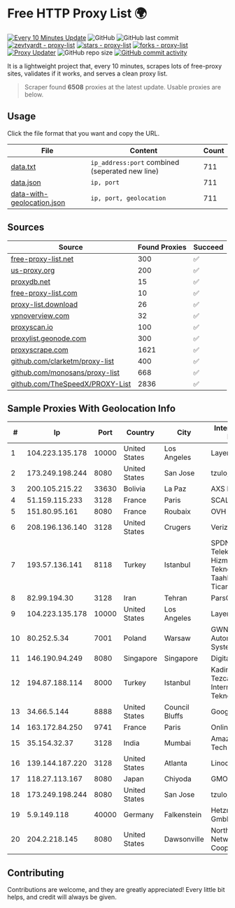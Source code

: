 
# Free HTTP Proxy List 🌍

[![Every 10 Minutes Update](https://github.com/mertguvencli/http-proxy-list/actions/workflows/main.yml/badge.svg?branch=main)](https://github.com/mertguvencli/http-proxy-list/actions/workflows/main.yml)
![GitHub](https://img.shields.io/github/license/mertguvencli/http-proxy-list)
![GitHub last commit](https://img.shields.io/github/last-commit/mertguvencli/http-proxy-list)
[![zevtyardt - proxy-list](https://img.shields.io/static/v1?label=zevtyardt&message=proxy-list&color=blue&logo=github)](https://github.com/zevtyardt/proxy-list "Go to GitHub repo")
[![stars - proxy-list](https://img.shields.io/github/stars/zevtyardt/proxy-list?style=social)](https://github.com/zevtyardt/proxy-list)
[![forks - proxy-list](https://img.shields.io/github/forks/zevtyardt/proxy-list?style=social)](https://github.com/zevtyardt/proxy-list)
[![Proxy Updater](https://github.com/zevtyardt/proxy-list/workflows/Proxy%20Updater/badge.svg)](https://github.com/zevtyardt/proxy-list/actions?query=workflow:"Proxy+Updater")
![GitHub repo size](https://img.shields.io/github/repo-size/zevtyardt/proxy-list)
[![GitHub commit activity](https://img.shields.io/github/commit-activity/m/zevtyardt/proxy-list?logo=commits)](https://github.com/zevtyardt/proxy-list/commits/main)

It is a lightweight project that, every 10 minutes, scrapes lots of free-proxy sites, validates if it works, and serves a clean proxy list.

> Scraper found **6508** proxies at the latest update. Usable proxies are below.

## Usage

Click the file format that you want and copy the URL.

|File|Content|Count|
|----|-------|-----|
|[data.txt](https://raw.githubusercontent.com/mertguvencli/http-proxy-list/main/proxy-list/data.txt)|`ip_address:port` combined (seperated new line)|711|
|[data.json](https://raw.githubusercontent.com/mertguvencli/http-proxy-list/main/proxy-list/data.json)|`ip, port`|711|
|[data-with-geolocation.json](https://raw.githubusercontent.com/mertguvencli/http-proxy-list/main/proxy-list/data-with-geolocation.json)|`ip, port, geolocation`|711|

## Sources

|Source|Found Proxies|Succeed|
|------|-------------|-------|
|[free-proxy-list.net](https://free-proxy-list.net)|300|✅|
|[us-proxy.org](https://www.us-proxy.org)|200|✅|
|[proxydb.net](http://proxydb.net)|15|✅|
|[free-proxy-list.com](https://free-proxy-list.com/?page=&port=&type%5B%5D=http&type%5B%5D=https&up_time=0&search=Search)|10|✅|
|[proxy-list.download](https://www.proxy-list.download/HTTP)|26|✅|
|[vpnoverview.com](https://vpnoverview.com/privacy/anonymous-browsing/free-proxy-servers)|32|✅|
|[proxyscan.io](https://www.proxyscan.io)|100|✅|
|[proxylist.geonode.com](https://proxylist.geonode.com/api/proxy-list?limit=300&page=1&sort_by=lastChecked&sort_type=desc&protocols=http,https)|300|✅|
|[proxyscrape.com](https://api.proxyscrape.com/v2/?request=displayproxies&protocol=http&timeout=10000&country=all&ssl=all&anonymity=all)|1621|✅|
|[github.com/clarketm/proxy-list](https://raw.githubusercontent.com/clarketm/proxy-list/master/proxy-list-raw.txt)|400|✅|
|[github.com/monosans/proxy-list](https://raw.githubusercontent.com/monosans/proxy-list/main/proxies/http.txt)|668|✅|
|[github.com/TheSpeedX/PROXY-List](https://raw.githubusercontent.com/TheSpeedX/PROXY-List/master/http.txt)|2836|✅|


## Sample Proxies With Geolocation Info

|#|Ip|Port|Country|City|Internet Service Provider|
|-|--|----|-------|----|-------------------------|
|1|104.223.135.178|10000|United States|Los Angeles|LayerHost|
|2|173.249.198.244|8080|United States|San Jose|tzulo, inc.|
|3|200.105.215.22|33630|Bolivia|La Paz|AXS Bolivia S. A.|
|4|51.159.115.233|3128|France|Paris|SCALEWAY|
|5|151.80.95.161|8080|France|Roubaix|OVH SAS|
|6|208.196.136.140|3128|United States|Crugers|Verizon Business|
|7|193.57.136.141|8118|Turkey|Istanbul|SPDNet Telekomunikasyon Hizmetleri Bilgi Teknolojileri Taahhut Sanayi Ve Ticare|
|8|82.99.194.30|3128|Iran|Tehran|ParsOnline Co.|
|9|104.223.135.178|10000|United States|Los Angeles|LayerHost|
|10|80.252.5.34|7001|Poland|Warsaw|GWNET Autonomus System|
|11|146.190.94.249|8080|Singapore|Singapore|DigitalOcean, LLC|
|12|194.87.188.114|8000|Turkey|Istanbul|Kadir Huseyin Tezcan Nosspeed Internet Teknolojileri|
|13|34.66.5.144|8888|United States|Council Bluffs|Google LLC|
|14|163.172.84.250|9741|France|Paris|Online S.A.S.|
|15|35.154.32.37|3128|India|Mumbai|Amazon Technologies Inc.|
|16|139.144.187.220|3128|United States|Atlanta|Linode, LLC|
|17|118.27.113.167|8080|Japan|Chiyoda|GMO Internet, Inc.|
|18|173.249.198.244|8080|United States|San Jose|tzulo, inc.|
|19|5.9.149.118|40000|Germany|Falkenstein|Hetzner Online GmbH|
|20|204.2.218.145|8080|United States|Dawsonville|North Georgia Network Cooperative, Inc.|



## Contributing

Contributions are welcome, and they are greatly appreciated! Every
little bit helps, and credit will always be given.

